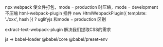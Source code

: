npx webpack 使文件打包，mode = production 时压缩，mode = development 不压缩
html-webpack-plugin 插件 
new HtmlWebpackPlugin({
  template: './xxx',
  hash
})
? uglifyjs 和mode = production 区别

extract-text-webpack-plugin 解决我们提取CSS的需求

js -> babel-loader @babel/core @babel/preset-env